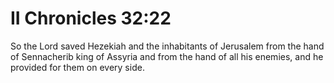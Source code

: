 # II Chronicles 32:22

So the Lord saved Hezekiah and the inhabitants of Jerusalem from the hand of Sennacherib king of Assyria and from the hand of all his enemies, and he provided for them on every side.
